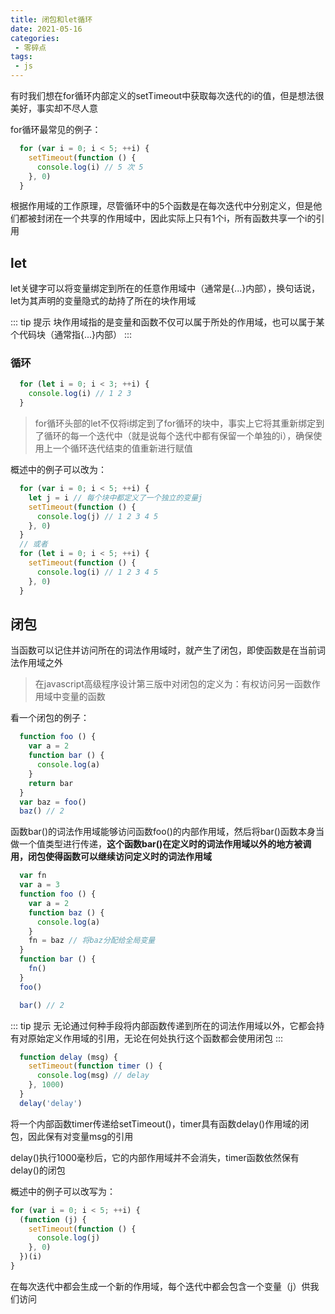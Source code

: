 ```yaml
---
title: 闭包和let循环
date: 2021-05-16
categories:
 - 零碎点
tags:
 - js
---
```


有时我们想在for循环内部定义的setTimeout中获取每次迭代的i的值，但是想法很美好，事实却不尽人意

for循环最常见的例子：
```js
  for (var i = 0; i < 5; ++i) {
    setTimeout(function () {
      console.log(i) // 5 次 5
    }, 0)
  }
```
根据作用域的工作原理，尽管循环中的5个函数是在每次迭代中分别定义，但是他们都被封闭在一个共享的作用域中，因此实际上只有1个i，所有函数共享一个i的引用

## let
let关键字可以将变量绑定到所在的任意作用域中（通常是{...}内部），换句话说，let为其声明的变量隐式的劫持了所在的块作用域

::: tip 提示
  块作用域指的是变量和函数不仅可以属于所处的作用域，也可以属于某个代码块（通常指{...}内部）
:::

### 循环
```js
  for (let i = 0; i < 3; ++i) {
    console.log(i) // 1 2 3
  }
```
> for循环头部的let不仅将i绑定到了for循环的块中，事实上它将其重新绑定到了循环的每一个迭代中（就是说每个迭代中都有保留一个单独的i），确保使用上一个循环迭代结束的值重新进行赋值

概述中的例子可以改为：
```js
  for (var i = 0; i < 5; ++i) {
    let j = i // 每个块中都定义了一个独立的变量j
    setTimeout(function () {
      console.log(j) // 1 2 3 4 5
    }, 0)
  }
  // 或者
  for (let i = 0; i < 5; ++i) {
    setTimeout(function () {
      console.log(i) // 1 2 3 4 5
    }, 0)
  }
```
## 闭包
当函数可以记住并访问所在的词法作用域时，就产生了闭包，即使函数是在当前词法作用域之外
> 在javascript高级程序设计第三版中对闭包的定义为：有权访问另一函数作用域中变量的函数

看一个闭包的例子：
```js
  function foo () {
    var a = 2
    function bar () {
      console.log(a)
    }
    return bar
  }
  var baz = foo()
  baz() // 2
```
函数bar()的词法作用域能够访问函数foo()的内部作用域，然后将bar()函数本身当做一个值类型进行传递，**这个函数bar()在定义时的词法作用域以外的地方被调用，闭包使得函数可以继续访问定义时的词法作用域**
```js
  var fn
  var a = 3
  function foo () {
    var a = 2
    function baz () {
      console.log(a)
    }
    fn = baz // 将baz分配给全局变量
  }
  function bar () {
    fn()
  }
  foo()

  bar() // 2
```
::: tip 提示
  无论通过何种手段将内部函数传递到所在的词法作用域以外，它都会持有对原始定义作用域的引用，无论在何处执行这个函数都会使用闭包
::: 
```js
  function delay (msg) {
    setTimeout(function timer () {
      console.log(msg) // delay
    }, 1000)
  }
  delay('delay')
```
将一个内部函数timer传递给setTimeout()，timer具有函数delay()作用域的闭包，因此保有对变量msg的引用

delay()执行1000毫秒后，它的内部作用域并不会消失，timer函数依然保有delay()的闭包

概述中的例子可以改写为：
```js
for (var i = 0; i < 5; ++i) {
  (function (j) {
    setTimeout(function () {
      console.log(j)
    }, 0)
  })(i)
}
```
在每次迭代中都会生成一个新的作用域，每个迭代中都会包含一个变量（j）供我们访问
